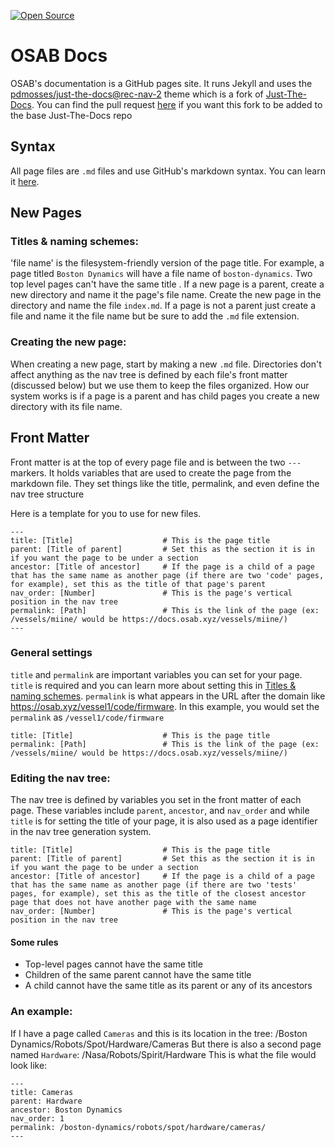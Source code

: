 [![Open Source](https://badgen.net/badge/icon/Open%20Source?icon=git&label)](https://github.com/Open-Source-Autonomous-Boat/Docs)

# OSAB Docs

OSAB's documentation is a GitHub pages site. It runs Jekyll and uses the [pdmosses/just-the-docs@rec-nav-2](https://github.com/pdmosses/just-the-docs/tree/combination-rec-nav) theme which is a fork of [Just-The-Docs](https://pmarsceill.github.io/just-the-docs/). You can find the pull request [here](https://github.com/pmarsceill/just-the-docs/pull/462) if you want this fork to be added to the base Just-The-Docs repo

## Syntax
All page files are `.md` files and use GitHub's markdown syntax. You can learn it [here](https://guides.github.com/features/mastering-markdown/).

## New Pages
### Titles & naming schemes:
'file name' is the filesystem-friendly version of the page title. For example, a page titled `Boston Dynamics` will have a file name of `boston-dynamics`. Two top level pages can't have the same title .
If a new page is a parent, create a new directory and name it the page's file name. Create the new page in the directory and name the file `index.md`. If a page is not a parent just create a file and name it the file name but be sure to add the `.md` file extension.

### Creating the new page:
When creating a new page, start by making a new `.md` file. Directories don't affect anything as the nav tree is defined by each file's front matter (discussed below) but we use them to keep the files organized. How our system works is if a page is a parent and has child pages you create a new directory with its file name. 

## Front Matter
Front matter is at the top of every page file and is between the two `---` markers. It holds variables that are used to create the page from the markdown file. They set things like the title, permalink, and even define the nav tree structure

Here is a template for you to use for new files.
```
---
title: [Title]                    # This is the page title
parent: [Title of parent]         # Set this as the section it is in if you want the page to be under a section
ancestor: [Title of ancestor]     # If the page is a child of a page that has the same name as another page (if there are two 'code' pages, for example), set this as the title of that page's parent
nav_order: [Number]               # This is the page's vertical position in the nav tree
permalink: [Path]                 # This is the link of the page (ex: /vessels/miine/ would be https://docs.osab.xyz/vessels/miine/)
---
```

### General settings
`title` and `permalink` are important variables you can set for your page. `title` is required and you can learn more about setting this in [Titles & naming schemes](#titles--naming-schemes). `permalink` is what appears in the URL after the domain like https://osab.xyz/vessel1/code/firmware. In this example, you would set the `permalink` as `/vessel1/code/firmware`
```
title: [Title]                    # This is the page title
permalink: [Path]                 # This is the link of the page (ex: /vessels/miine/ would be https://docs.osab.xyz/vessels/miine/)
```

### Editing the nav tree:
The nav tree is defined by variables you set in the front matter of each page. These variables include `parent`, `ancestor`, and `nav_order` and while `title` is for setting the title of your page, it is also used as a page identifier in the nav tree generation system.
```
title: [Title]                    # This is the page title
parent: [Title of parent]         # Set this as the section it is in if you want the page to be under a section
ancestor: [Title of ancestor]     # If the page is a child of a page that has the same name as another page (if there are two 'tests' pages, for example), set this as the title of the closest ancestor page that does not have another page with the same name
nav_order: [Number]               # This is the page's vertical position in the nav tree
```

#### Some rules
- Top-level pages cannot have the same title
- Children of the same parent cannot have the same title
- A child cannot have the same title as its parent or any of its ancestors

### An example:
If I have a page called `Cameras` and this is its location in the tree:
/Boston Dynamics/Robots/Spot/Hardware/Cameras
But there is also a second page named `Hardware`:
/Nasa/Robots/Spirit/Hardware
This is what the file would look like:
```
---
title: Cameras
parent: Hardware
ancestor: Boston Dynamics
nav_order: 1
permalink: /boston-dynamics/robots/spot/hardware/cameras/
---
```
